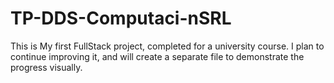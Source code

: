 # TP-DDS-Computaci-nSRL
This is My first FullStack project, completed for a university course. I plan to continue improving it, and will create a separate file to demonstrate the progress visually.
